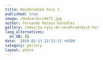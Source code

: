 ```yaml
---
title: Novohradské hory 1
published: true
image: /media/dscn4473.jpg
author: Fernando Mateos-González
gallery: /news/za-rysy-do-novohradskych-hor
lang_alternatives:
  en_GB: {}
date: '2019-02-13 22:13:11 +0100'
category: gallery
layout: photo
---
```


